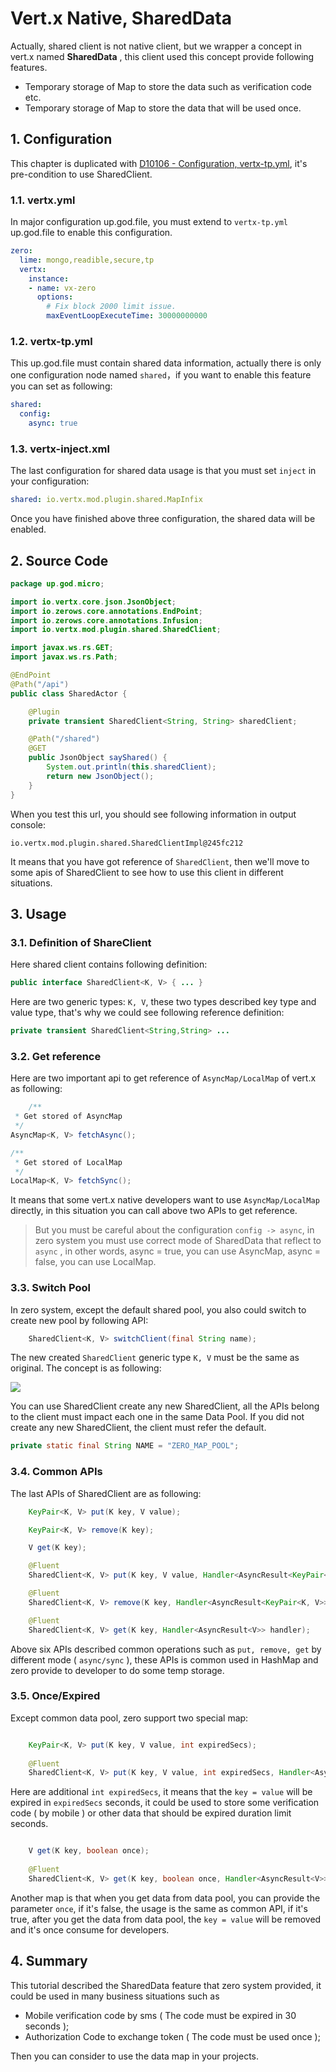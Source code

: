# Vert.x Native, SharedData

Actually, shared client is not native client, but we wrapper a concept in vert.x named **SharedData** , this client used
this concept provide following features.

* Temporary storage of Map to store the data such as verification code etc.
* Temporary storage of Map to store the data that will be used once.

## 1. Configuration

This chapter is duplicated with [D10106 - Configuration, vertx-tp.yml](d10106-configuration-vertx-tpyml.md), it's
pre-condition to use SharedClient.

### 1.1. vertx.yml

In major configuration up.god.file, you must extend to `vertx-tp.yml` up.god.file to enable this configuration.

```yaml
zero:
  lime: mongo,readible,secure,tp
  vertx:
    instance:
    - name: vx-zero
      options:
        # Fix block 2000 limit issue.
        maxEventLoopExecuteTime: 30000000000
```

### 1.2. vertx-tp.yml

This up.god.file must contain shared data information, actually there is only one configuration node named `shared`，if
you want to enable this feature you can set as following:

```yaml
shared:
  config:
    async: true
```

### 1.3. vertx-inject.xml

The last configuration for shared data usage is that you must set `inject` in your configuration:

```yaml
shared: io.vertx.mod.plugin.shared.MapInfix
```

Once you have finished above three configuration, the shared data will be enabled.

## 2. Source Code

```java
package up.god.micro;

import io.vertx.core.json.JsonObject;
import io.zerows.core.annotations.EndPoint;
import io.zerows.core.annotations.Infusion;
import io.vertx.mod.plugin.shared.SharedClient;

import javax.ws.rs.GET;
import javax.ws.rs.Path;

@EndPoint
@Path("/api")
public class SharedActor {

    @Plugin
    private transient SharedClient<String, String> sharedClient;

    @Path("/shared")
    @GET
    public JsonObject sayShared() {
        System.out.println(this.sharedClient);
        return new JsonObject();
    }
}
```

When you test this url, you should see following information in output console:

```shell
io.vertx.mod.plugin.shared.SharedClientImpl@245fc212
```

It means that you have got reference of `SharedClient`, then we'll move to some apis of SharedClient to see how to use
this client in different situations.

## 3. Usage

### 3.1. Definition of ShareClient

Here shared client contains following definition:

```java
public interface SharedClient<K, V> { ... }
```

Here are two generic types: `K, V`, these two types described key type and value type, that's why we could see following
reference definition:

```java
private transient SharedClient<String,String> ...
```

### 3.2. Get reference

Here are two important api to get reference of `AsyncMap/LocalMap` of vert.x as following:

```java
    /**
 * Get stored of AsyncMap
 */
AsyncMap<K, V> fetchAsync();

/**
 * Get stored of LocalMap
 */
LocalMap<K, V> fetchSync();
```

It means that some vert.x native developers want to use `AsyncMap/LocalMap` directly, in this situation you can call
above two APIs to get reference.

> But you must be careful about the configuration `config -> async`, in zero system you must use correct mode of
> SharedData that reflect to `async` , in other words, async = true, you can use AsyncMap, async = false, you can use
> LocalMap.

### 3.3. Switch Pool

In zero system, except the default shared pool, you also could switch to create new pool by following API:

```java
    SharedClient<K, V> switchClient(final String name);
```

The new created `SharedClient` generic type `K, V` must be the same as original. The concept is as following:

![](/doc/image/D10105-1.png)

You can use SharedClient create any new SharedClient, all the APIs belong to the client must impact each one in the same
Data Pool. If you did not create any new SharedClient, the client must refer the default.

```java
private static final String NAME = "ZERO_MAP_POOL";
```

### 3.4. Common APIs

The last APIs of SharedClient are as following:

```java
    KeyPair<K, V> put(K key, V value);

    KeyPair<K, V> remove(K key);

    V get(K key);

    @Fluent
    SharedClient<K, V> put(K key, V value, Handler<AsyncResult<KeyPair<K, V>>> handler);

    @Fluent
    SharedClient<K, V> remove(K key, Handler<AsyncResult<KeyPair<K, V>>> handler);

    @Fluent
    SharedClient<K, V> get(K key, Handler<AsyncResult<V>> handler);
```

Above six APIs described common operations such as `put, remove, get` by different mode \( `async/sync` \), these APIs
is common used in HashMap and zero provide to developer to do some temp storage.

### 3.5. Once/Expired

Except common data pool, zero support two special map:

```java

    KeyPair<K, V> put(K key, V value, int expiredSecs);
    
    @Fluent
    SharedClient<K, V> put(K key, V value, int expiredSecs, Handler<AsyncResult<KeyPair<K, V>>> handler);
```

Here are additional `int expiredSecs`, it means that the `key = value` will be expired in `expiredSecs` seconds, it
could be used to store some verification code \( by mobile \) or other data that should be expired duration limit
seconds.

```java

    V get(K key, boolean once);
    
    @Fluent
    SharedClient<K, V> get(K key, boolean once, Handler<AsyncResult<V>> handler);
```

Another map is that when you get data from data pool, you can provide the parameter `once`, if it's false, the usage is
the same as common API, if it's true, after you get the data from data pool, the `key = value` will be removed and it's
once consume for developers.

## 4. Summary

This tutorial described the SharedData feature that zero system provided, it could be used in many business situations
such as

* Mobile verification code by sms \( The code must be expired in 30 seconds \);
* Authorization Code to exchange token \( The code must be used once \);

Then you can consider to use the data map in your projects.



